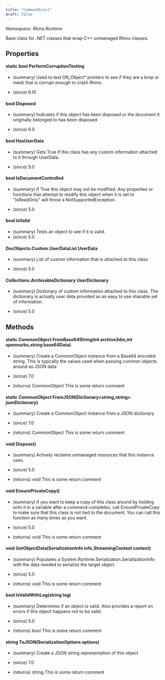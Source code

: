 ```yaml
---
title: "CommonObject"
draft: false
---
```


*Namespace: Rhino.Runtime*

   Base class for .NET classes that wrap C++ unmanaged Rhino classes.
   
## Properties
#### static bool PerformCorruptionTesting
- (summary) 
     Used to test ON_Object* pointers to see if they are a brep or mesh that is corrupt enough to crash Rhino.
     
- (since) 6.10
#### bool Disposed
- (summary) 
     Indicates if this object has been disposed or the
     document it originally belonged to has been disposed.
     
- (since) 6.0
#### bool HasUserData
- (summary) 
     Gets True if this class has any custom information attached to it through UserData.
     
- (since) 5.0
#### bool IsDocumentControlled
- (summary) 
     If True this object may not be modified. Any properties or functions that attempt
     to modify this object when it is set to "IsReadOnly" will throw a NotSupportedException.
     
- (since) 5.0
#### bool IsValid
- (summary) Tests an object to see if it is valid.
- (since) 5.0
#### DocObjects.Custom.UserDataList UserData
- (summary) 
     List of custom information that is attached to this class.
     
- (since) 5.0
#### Collections.ArchivableDictionary UserDictionary
- (summary) 
     Dictionary of custom information attached to this class. The dictionary is actually user
     data provided as an easy to use sharable set of information.
     
- (since) 5.0
## Methods
#### static CommonObject FromBase64String(int archive3dm,int opennurbs,string base64Data)
- (summary) 
     Create a CommonObject instance from a Base64 encoded string. This is typically the values
     used when passing common objects around as JSON data
     
- (since) 7.0
- (returns) CommonObject This is some return comment
#### static CommonObject FromJSON(Dictionary<string,string> jsonDictionary)
- (summary) 
     Create a CommonObject instance from a JSON dictionary
     
- (since) 7.0
- (returns) CommonObject This is some return comment
#### void Dispose()
- (summary) 
     Actively reclaims unmanaged resources that this instance uses.
     
- (since) 5.0
- (returns) void This is some return comment
#### void EnsurePrivateCopy()
- (summary) 
     If you want to keep a copy of this class around by holding onto it in a variable after a command
     completes, call EnsurePrivateCopy to make sure that this class is not tied to the document. You can
     call this function as many times as you want.
     
- (since) 5.0
- (returns) void This is some return comment
#### void GetObjectData(SerializationInfo info,StreamingContext context)
- (summary) 
     Populates a System.Runtime.Serialization.SerializationInfo with the data needed to serialize the target object.
     
- (since) 5.0
- (returns) void This is some return comment
#### bool IsValidWithLog(string log)
- (summary) 
     Determines if an object is valid. Also provides a report on errors if this
     object happens not to be valid.
     
- (since) 5.0
- (returns) bool This is some return comment
#### string ToJSON(SerializationOptions options)
- (summary) 
     Create a JSON string representation of this object
     
- (since) 7.0
- (returns) string This is some return comment
